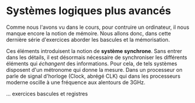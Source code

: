 # Systèmes logiques plus avancés

Comme nous l'avons vu dans le cours, pour contruire un ordinateur, il nous manque encore la notion de mémoire. Nous allons donc, dans cette dernière série d'exercices aborder les bascules et la mémorisation.

Ces éléments introduisent la notion de **système synchrone**. Sans entrer dans les détails, il est désormais nécessaire de synchroniser les différents éléments qui *échangent* des informations. Pour cela, de tels systèmes disposent d'un métronome qui donne la mesure. Dans un processeur on parle de signal d'horloge (Clock, abrégé CLK) qui dans les processeurs moderne oscille à une fréquence aux alentours de 3GHz.

... exercices bascules et registres


[^SPapert]: On appuiera cette approche avec les théories du constructionnisme de Seymour Pappert, lui-même dans la continuité du constructivisme de Piaget.
[^hexa]: La notation hexadécimale se fait en base 16 avec les chiffres suivants: {1,2,3,4,5,6,7,8,9,A,B,C,D,E,F}
[^2]:Par Teknad — Travail personnel, CC BY-SA 4.0, https://commons.wikimedia.org/w/index.php?curid=36768081
[^3]: CC BY-SA 3.0, https://commons.wikimedia.org/w/index.php?curid=227770